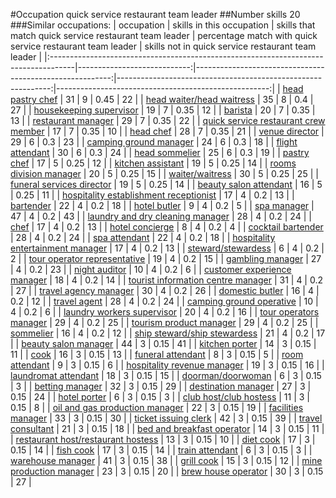 #Occupation quick service restaurant team leader
##Number skills 20
###Similar occupations:
| occupation                                                                          |   skills in this occupation |   skills that match quick service restaurant team leader |   percentage match with quick service restaurant team leader |   skills not in quick service restaurant team leader |
|:------------------------------------------------------------------------------------|----------------------------:|---------------------------------------------------------:|-------------------------------------------------------------:|-----------------------------------------------------:|
| [head pastry chef](head_pastry_chef.md)                                             |                          31 |                                                        9 |                                                         0.45 |                                                   22 |
| [head waiter/head waitress](head_waiter-head_waitress.md)                           |                          35 |                                                        8 |                                                         0.4  |                                                   27 |
| [housekeeping supervisor](housekeeping_supervisor.md)                               |                          19 |                                                        7 |                                                         0.35 |                                                   12 |
| [barista](barista.md)                                                               |                          20 |                                                        7 |                                                         0.35 |                                                   13 |
| [restaurant manager](restaurant_manager.md)                                         |                          29 |                                                        7 |                                                         0.35 |                                                   22 |
| [quick service restaurant crew member](quick_service_restaurant_crew_member.md)     |                          17 |                                                        7 |                                                         0.35 |                                                   10 |
| [head chef](head_chef.md)                                                           |                          28 |                                                        7 |                                                         0.35 |                                                   21 |
| [venue director](venue_director.md)                                                 |                          29 |                                                        6 |                                                         0.3  |                                                   23 |
| [camping ground manager](camping_ground_manager.md)                                 |                          24 |                                                        6 |                                                         0.3  |                                                   18 |
| [flight attendant](flight_attendant.md)                                             |                          30 |                                                        6 |                                                         0.3  |                                                   24 |
| [head sommelier](head_sommelier.md)                                                 |                          25 |                                                        6 |                                                         0.3  |                                                   19 |
| [pastry chef](pastry_chef.md)                                                       |                          17 |                                                        5 |                                                         0.25 |                                                   12 |
| [kitchen assistant](kitchen_assistant.md)                                           |                          19 |                                                        5 |                                                         0.25 |                                                   14 |
| [rooms division manager](rooms_division_manager.md)                                 |                          20 |                                                        5 |                                                         0.25 |                                                   15 |
| [waiter/waitress](waiter-waitress.md)                                               |                          30 |                                                        5 |                                                         0.25 |                                                   25 |
| [funeral services director](funeral_services_director.md)                           |                          19 |                                                        5 |                                                         0.25 |                                                   14 |
| [beauty salon attendant](beauty_salon_attendant.md)                                 |                          16 |                                                        5 |                                                         0.25 |                                                   11 |
| [hospitality establishment receptionist](hospitality_establishment_receptionist.md) |                          17 |                                                        4 |                                                         0.2  |                                                   13 |
| [bartender](bartender.md)                                                           |                          22 |                                                        4 |                                                         0.2  |                                                   18 |
| [hotel butler](hotel_butler.md)                                                     |                           9 |                                                        4 |                                                         0.2  |                                                    5 |
| [spa manager](spa_manager.md)                                                       |                          47 |                                                        4 |                                                         0.2  |                                                   43 |
| [laundry and dry cleaning manager](laundry_and_dry_cleaning_manager.md)             |                          28 |                                                        4 |                                                         0.2  |                                                   24 |
| [chef](chef.md)                                                                     |                          17 |                                                        4 |                                                         0.2  |                                                   13 |
| [hotel concierge](hotel_concierge.md)                                               |                           8 |                                                        4 |                                                         0.2  |                                                    4 |
| [cocktail bartender](cocktail_bartender.md)                                         |                          28 |                                                        4 |                                                         0.2  |                                                   24 |
| [spa attendant](spa_attendant.md)                                                   |                          22 |                                                        4 |                                                         0.2  |                                                   18 |
| [hospitality entertainment manager](hospitality_entertainment_manager.md)           |                          17 |                                                        4 |                                                         0.2  |                                                   13 |
| [steward/stewardess](steward-stewardess.md)                                         |                           6 |                                                        4 |                                                         0.2  |                                                    2 |
| [tour operator representative](tour_operator_representative.md)                     |                          19 |                                                        4 |                                                         0.2  |                                                   15 |
| [gambling manager](gambling_manager.md)                                             |                          27 |                                                        4 |                                                         0.2  |                                                   23 |
| [night auditor](night_auditor.md)                                                   |                          10 |                                                        4 |                                                         0.2  |                                                    6 |
| [customer experience manager](customer_experience_manager.md)                       |                          18 |                                                        4 |                                                         0.2  |                                                   14 |
| [tourist information centre manager](tourist_information_centre_manager.md)         |                          31 |                                                        4 |                                                         0.2  |                                                   27 |
| [travel agency manager](travel_agency_manager.md)                                   |                          30 |                                                        4 |                                                         0.2  |                                                   26 |
| [domestic butler](domestic_butler.md)                                               |                          16 |                                                        4 |                                                         0.2  |                                                   12 |
| [travel agent](travel_agent.md)                                                     |                          28 |                                                        4 |                                                         0.2  |                                                   24 |
| [camping ground operative](camping_ground_operative.md)                             |                          10 |                                                        4 |                                                         0.2  |                                                    6 |
| [laundry workers supervisor](laundry_workers_supervisor.md)                         |                          20 |                                                        4 |                                                         0.2  |                                                   16 |
| [tour operators manager](tour_operators_manager.md)                                 |                          29 |                                                        4 |                                                         0.2  |                                                   25 |
| [tourism product manager](tourism_product_manager.md)                               |                          29 |                                                        4 |                                                         0.2  |                                                   25 |
| [sommelier](sommelier.md)                                                           |                          16 |                                                        4 |                                                         0.2  |                                                   12 |
| [ship steward/ship stewardess](ship_steward-ship_stewardess.md)                     |                          21 |                                                        4 |                                                         0.2  |                                                   17 |
| [beauty salon manager](beauty_salon_manager.md)                                     |                          44 |                                                        3 |                                                         0.15 |                                                   41 |
| [kitchen porter](kitchen_porter.md)                                                 |                          14 |                                                        3 |                                                         0.15 |                                                   11 |
| [cook](cook.md)                                                                     |                          16 |                                                        3 |                                                         0.15 |                                                   13 |
| [funeral attendant](funeral_attendant.md)                                           |                           8 |                                                        3 |                                                         0.15 |                                                    5 |
| [room attendant](room_attendant.md)                                                 |                           9 |                                                        3 |                                                         0.15 |                                                    6 |
| [hospitality revenue manager](hospitality_revenue_manager.md)                       |                          19 |                                                        3 |                                                         0.15 |                                                   16 |
| [laundromat attendant](laundromat_attendant.md)                                     |                          18 |                                                        3 |                                                         0.15 |                                                   15 |
| [doorman/doorwoman](doorman-doorwoman.md)                                           |                           6 |                                                        3 |                                                         0.15 |                                                    3 |
| [betting manager](betting_manager.md)                                               |                          32 |                                                        3 |                                                         0.15 |                                                   29 |
| [destination manager](destination_manager.md)                                       |                          27 |                                                        3 |                                                         0.15 |                                                   24 |
| [hotel porter](hotel_porter.md)                                                     |                           6 |                                                        3 |                                                         0.15 |                                                    3 |
| [club host/club hostess](club_host-club_hostess.md)                                 |                          11 |                                                        3 |                                                         0.15 |                                                    8 |
| [oil and gas production manager](oil_and_gas_production_manager.md)                 |                          22 |                                                        3 |                                                         0.15 |                                                   19 |
| [facilities manager](facilities_manager.md)                                         |                          33 |                                                        3 |                                                         0.15 |                                                   30 |
| [ticket issuing clerk](ticket_issuing_clerk.md)                                     |                          42 |                                                        3 |                                                         0.15 |                                                   39 |
| [travel consultant](travel_consultant.md)                                           |                          21 |                                                        3 |                                                         0.15 |                                                   18 |
| [bed and breakfast operator](bed_and_breakfast_operator.md)                         |                          14 |                                                        3 |                                                         0.15 |                                                   11 |
| [restaurant host/restaurant hostess](restaurant_host-restaurant_hostess.md)         |                          13 |                                                        3 |                                                         0.15 |                                                   10 |
| [diet cook](diet_cook.md)                                                           |                          17 |                                                        3 |                                                         0.15 |                                                   14 |
| [fish cook](fish_cook.md)                                                           |                          17 |                                                        3 |                                                         0.15 |                                                   14 |
| [train attendant](train_attendant.md)                                               |                           6 |                                                        3 |                                                         0.15 |                                                    3 |
| [warehouse manager](warehouse_manager.md)                                           |                          41 |                                                        3 |                                                         0.15 |                                                   38 |
| [grill cook](grill_cook.md)                                                         |                          15 |                                                        3 |                                                         0.15 |                                                   12 |
| [mine production manager](mine_production_manager.md)                               |                          23 |                                                        3 |                                                         0.15 |                                                   20 |
| [brew house operator](brew_house_operator.md)                                       |                          30 |                                                        3 |                                                         0.15 |                                                   27 |
